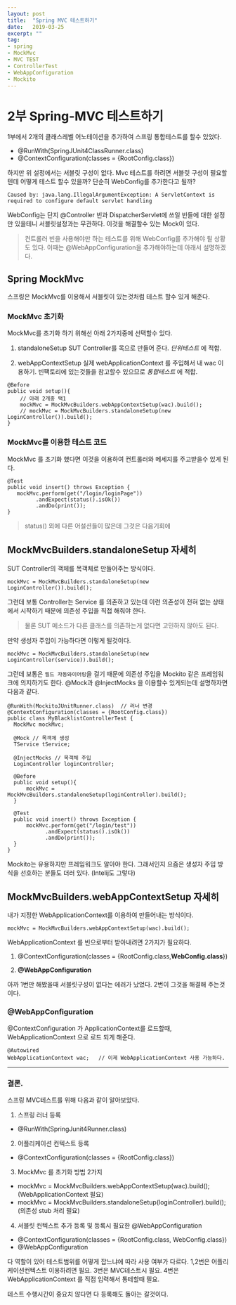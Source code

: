 ```yaml
---
layout: post
title:  "Spring MVC 테스트하기"
date:   2019-03-25
excerpt: ""
tag:
- spring
- MockMvc
- MVC TEST
- ControllerTest
- WebAppConfiguration
- Mockito
---
```


# 2부 Spring-MVC 테스트하기
1부에서 2개의 클래스레벨 어노테이션을 추가하여  스프링 통합테스트를 할수 있었다.
- @RunWith(SpringJUnit4ClassRunner.class)  
- @ContextConfiguration(classes = {RootConfig.class})

하지만 위 설정에서는 서블릿 구성이 없다. Mvc 테스트를 하려면 서블릿 구성이 필요할텐데 어떻게 테스트 할수 있을까? 단순히 WebConfig를 추가한다고 될까?
```
Caused by: java.lang.IllegalArgumentException: A ServletContext is required to configure default servlet handling
```
WebConfig는 단지 @Controller 빈과 DispatcherServlet에 쓰일 빈들에 대한 설정만 있을테니 서블릿설정과는 무관하다. 이것을 해결할수 있는 Mock이 있다.
> 컨트롤러 빈을 사용해야만 하는 테스트를 위해 WebConfig를 추가해야 될 상황도 있다. 이때는 @WebAppConfiguration을 추가해야하는데 아래서 설명하겠다.


## Spring MockMvc
스프링은 MockMvc를 이용해서 서블릿이 있는것처럼 테스트 할수 있게 해준다. 

### MockMvc 초기화
MockMvc를 초기화 하기 위해선 아래 2가지중에 선택할수 있다.
1. standaloneSetup
SUT Controller를 목으로 만들어 준다. *단위테스트* 에 적합.

2. webAppContextSetup
실제 webApplicationContext 를 주입해서 내 wac 이용하기.
빈팩토리에 있는것들을 참고할수 있으므로 *통합테스트* 에 적합.

```
@Before  
public void setup(){
	// 아래 2개중 택1  
    mockMvc = MockMvcBuilders.webAppContextSetup(wac).build();  
	// mockMvc = MockMvcBuilders.standaloneSetup(new LoginController()).build();  
}
```

### MockMvc를 이용한 테스트 코드
MockMvc 를 초기화 했다면 이것을 이용하여 컨트롤러와 메세지를 주고받을수 있게 된다.
```
@Test  
public void insert() throws Exception {  
   mockMvc.perform(get("/login/loginPage"))  
         .andExpect(status().isOk())  
         .andDo(print());  
}
```
> status() 외에 다른 어설션들이 많은데 그것은 다음기회에

## MockMvcBuilders.standaloneSetup 자세히
SUT Controller의 객체를 목객체로 만들어주는 방식이다. 
```
mockMvc = MockMvcBuilders.standaloneSetup(new LoginController()).build();  
```
그런데 보통 Controller는 Service 를 의존하고 있는데 이런 의존성이 전혀 없는 상태에서 시작하기 때문에 의존성 주입을 직접 해줘야 한다.
> 물론 SUT 메소드가 다른 클래스를 의존하는게 없다면 고민하지 않아도 된다.

만약 생성자 주입이 가능하다면 이렇게 될것이다.
```
mockMvc = MockMvcBuilders.standaloneSetup(new LoginController(service)).build();  
```

그런데 보통은 `필드 자동와이어링`을 걸기 때문에 의존성 주입을 Mockito 같은 프레임워크에 의지하기도 한다. @Mock과 @InjectMocks 을 이용할수 있게되는데 설명하자면 다음과 같다.
```
@RunWith(MockitoJUnitRunner.class)  // 러너 변경
@ContextConfiguration(classes = {RootConfig.class})  
public class MyBlacklistControllerTest {    
  MockMvc mockMvc;
  
  @Mock // 목객체 생성
  TService tService;  
  
  @InjectMocks // 목객체 주입  
  LoginController loginController;    
  
  @Before  
  public void setup(){  
	  mockMvc = MockMvcBuilders.standaloneSetup(loginController).build();  
  }  
  
  @Test  
  public void insert() throws Exception {  
      mockMvc.perform(get("/login/test"))  
            .andExpect(status().isOk())  
            .andDo(print());  
  }  
}
```
Mockito는 유용하지만 프레임워크도 알아야 한다. 그래서인지 요즘은 생성자 주입 방식을 선호하는 분들도 더러 있다. (Intelij도 그렇다)


## MockMvcBuilders.webAppContextSetup 자세히
내가 지정한 WebApplicationContext를 이용하여 만들어내는 방식이다.
```
mockMvc = MockMvcBuilders.webAppContextSetup(wac).build();
```

WebApplicationContext 를 빈으로부터 받아내려면 2가지가 필요하다.
1. @ContextConfiguration(classes = {RootConfig.class,**WebConfig.class**})

2. **@WebAppConfiguration**

아까 1번만 해봤을때 서블릿구성이 없다는 에러가 났었다. 2번이 그것을 해결해 주는것이다. 


### @WebAppConfiguration
@ContextConfiguration 가 ApplicationContext를 로드할때, WebApplicationContext 으로 로드 되게 해준다.
```
@Autowired  
WebApplicationContext wac;   // 이제 WebApplicationContext 사용 가능하다.
```

---

### 결론.
스프링 MVC테스트를 위해 다음과 같이 알아보았다.
1. 스프링 러너 등록 
- @RunWith(SpringJunit4Runner.class)

2. 어플리케이션 컨텍스트 등록
- @ContextConfiguration(classes = {RootConfig.class})
	
3. MockMvc 를 초기화 방법 2가지
- mockMvc = MockMvcBuilders.webAppContextSetup(wac).build();
(WebApplicationContext 필요)
- mockMvc = MockMvcBuilders.standaloneSetup(loginController).build();
(의존성 stub 처리 필요)

4. 서블릿 컨텍스트 추가 등록 및 등록시 필요한 @WebAppConfiguration 
- @ContextConfiguration(classes = {RootConfig.class, WebConfig.class})
- @WebAppConfiguration


다 역할이 있어 테스트범위를 어떻게 잡느냐에 따라 사용 여부가 다르다.
1,2번은 어플리케이션컨텍스트 이용하려면 필요.
3번은 MVC테스트시 필요.
4번은 WebApplicationContext 를 직접 입력해서 통테할때 필요.

테스트 수행시간이 중요치 않다면 다 등록해도 돌아는 갈것이다.



